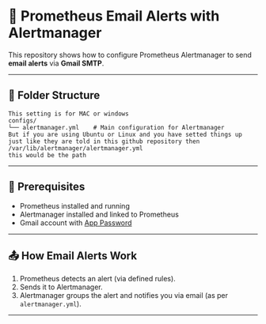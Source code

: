 # 📡 Prometheus Email Alerts with Alertmanager

This repository shows how to configure Prometheus Alertmanager to send **email alerts** via **Gmail SMTP**.

---

## 📂 Folder Structure

```
This setting is for MAC or windows 
configs/
└── alertmanager.yml    # Main configuration for Alertmanager
But if you are using Ubuntu or Linux and you have setted things up just like they are told in this github repository then
/var/lib/alertmanager/alertmanager.yml
this would be the path
```
---

## 🔧 Prerequisites

- Prometheus installed and running
- Alertmanager installed and linked to Prometheus
- Gmail account with [App Password](https://support.google.com/accounts/answer/185833)

---

## 📤 How Email Alerts Work

1. Prometheus detects an alert (via defined rules).
2. Sends it to Alertmanager.
3. Alertmanager groups the alert and notifies you via email (as per `alertmanager.yml`).

---
